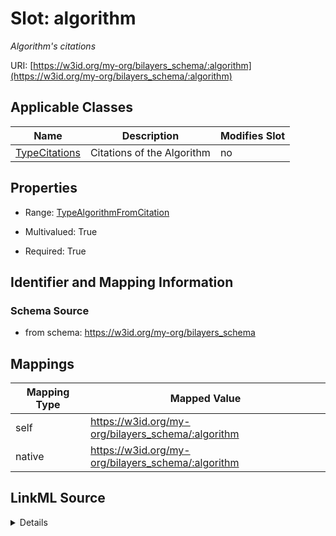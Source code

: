 

# Slot: algorithm


_Algorithm's citations_





URI: [https://w3id.org/my-org/bilayers_schema/:algorithm](https://w3id.org/my-org/bilayers_schema/:algorithm)



<!-- no inheritance hierarchy -->





## Applicable Classes

| Name | Description | Modifies Slot |
| --- | --- | --- |
| [TypeCitations](TypeCitations.md) | Citations of the Algorithm |  no  |







## Properties

* Range: [TypeAlgorithmFromCitation](TypeAlgorithmFromCitation.md)

* Multivalued: True

* Required: True





## Identifier and Mapping Information







### Schema Source


* from schema: https://w3id.org/my-org/bilayers_schema




## Mappings

| Mapping Type | Mapped Value |
| ---  | ---  |
| self | https://w3id.org/my-org/bilayers_schema/:algorithm |
| native | https://w3id.org/my-org/bilayers_schema/:algorithm |




## LinkML Source

<details>
```yaml
name: algorithm
description: Algorithm's citations
from_schema: https://w3id.org/my-org/bilayers_schema
rank: 1000
alias: algorithm
domain_of:
- TypeCitations
range: TypeAlgorithmFromCitation
required: true
multivalued: true

```
</details>